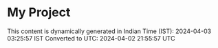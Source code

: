 # My Project

This content is dynamically generated in Indian Time (IST): 2024-04-03 03:25:57 IST
Converted to UTC: 2024-04-02 21:55:57 UTC
